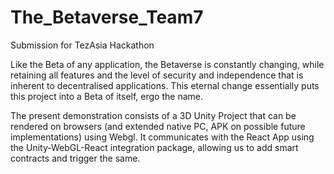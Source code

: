 # The_Betaverse_Team7
Submission for TezAsia Hackathon 

Like the Beta of any application, the Betaverse is constantly changing, while retaining all features and the level of security and independence that is inherent to decentralised applications. This eternal change essentially puts this project into a Beta of itself, ergo the name.

The present demonstration consists of a 3D Unity Project that can be rendered on browsers (and extended native PC, APK on possible future implementations) using Webgl. It communicates with the React App using the Unity-WebGL-React integration package, allowing us to add smart contracts and trigger the same. 

